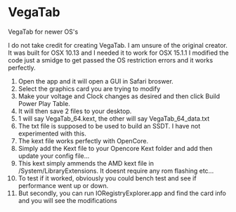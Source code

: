 # VegaTab
VegaTab for newer OS's

I do not take credit for creating VegaTab. I am unsure of the original creator. It was built for OSX 10.13 and I needed it to work for OSX 15.1.1
I modified the code just a smidge to get passed the OS restriction errors and it works perfectly. 

1. Open the app and it will open a GUI in Safari broswer.
2. Select the graphics card you are trying to modify
3. Make your voltage and Clock changes as desired and then click Build Power Play Table.
4. It will then save 2 files to your desktop.
5. 1 will say VegaTab_64.kext, the other will say VegaTab_64_data.txt
6. The txt file is supposed to be used to build an SSDT. I have not experimented with this.
7. The kext file works perfectly with OpenCore.
8. Simply add the Kext file to your Opencore Kext folder and add then update your config file...
9. This kext simply ammends the AMD kext file in /System/LibraryExtensions. It doesnt require any rom flashing etc...
10. To test if it worked, obviously you could bench test and see if performance went up or down.
11. But secondly, you can run IORegistryExplorer.app and find the card info and you will see the modifications

